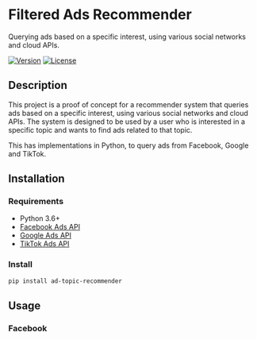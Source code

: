 # Filtered Ads Recommender
 Querying ads based on a specific interest, using various social networks and cloud APIs.

[![Version](https://img.shields.io/badge/version-0.1-brightgreen.svg)](https://pypi.org/project/ad-topic-recommender/)
[![License](https://img.shields.io/badge/license-CC%20BY--NC--SA%204.0-blue.svg)](https://creativecommons.org/licenses/by-nc-sa/4.0/)

## Description

This project is a proof of concept for a recommender system that queries ads based on a specific interest, 
using various social networks and cloud APIs. The system is designed to be used by a user who is interested 
in a specific topic and wants to find ads related to that topic. 

This has implementations in Python, to query ads from Facebook, Google and TikTok.

## Installation

### Requirements

- Python 3.6+
- [Facebook Ads API](https://developers.facebook.com/docs/marketing-apis/)
- [Google Ads API](https://developers.google.com/google-ads/api/docs/start)
- [TikTok Ads API](https://ads.tiktok.com/marketing_api/docs?rid=1x9q2xq3x1&id=1678521271494146)

### Install

```bash
pip install ad-topic-recommender
```

## Usage

### Facebook

```python